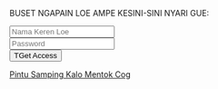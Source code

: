 BUSET NGAPAIN LOE AMPE KESINI-SINI NYARI GUE:

<input type="text" placeholder="Nama Keren Loe" id="http://mob-sf.blogspot.co.id/login/cekip/"><br>
<input type="text" placeholder="Password" id="http://mob-sf.blogspot.co.id/login/cekip/"><br>
<input type="submit" value="TGet Access" onclick="http://mob-sf.blogspot.co.id/login/cekip/()">
<div id="out"></div>

<blink><a href="APAKAH ANDA TAMPAN" title="SILAHKAN KEMBALI SETELAH ANDA TAMPAN" target="_blank">Pintu Samping Kalo Mentok Cog</a></blink>
